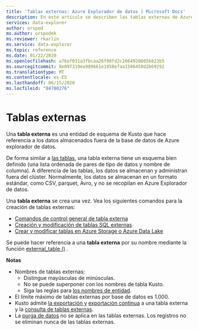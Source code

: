 ```yaml
---
title: 'Tablas externas: Azure Explorador de datos | Microsoft Docs'
description: En este artículo se describen las tablas externas de Azure Explorador de datos.
services: data-explorer
author: orspod
ms.author: orspodek
ms.reviewer: rkarlin
ms.service: data-explorer
ms.topic: reference
ms.date: 01/22/2020
ms.openlocfilehash: a76ef031a3fbcaa26f90fd2c2664920805b823b5
ms.sourcegitcommit: 8e097319ea989661e1958efaa1586459d2b69292
ms.translationtype: MT
ms.contentlocale: es-ES
ms.lasthandoff: 06/15/2020
ms.locfileid: "84780276"
---
```

# <a name="external-tables"></a>Tablas externas

Una **tabla externa** es una entidad de esquema de Kusto que hace referencia a los datos almacenados fuera de la base de datos de Azure explorador de datos.

De forma similar a [las tablas](tables.md), una tabla externa tiene un esquema bien definido (una lista ordenada de pares de tipo de datos y nombre de columna). A diferencia de las tablas, los datos se almacenan y administran fuera del clúster. Normalmente, los datos se almacenan en un formato estándar, como CSV, parquet, Avro, y no se recopilan en Azure Explorador de datos.

Una **tabla externa** se crea una vez. Vea los siguientes comandos para la creación de tablas externas:
* [Comandos de control general de tabla externa](../../management/externaltables.md)
* [Creación y modificación de tablas SQL externas](../../management/external-sql-tables.md)
* [Crear y modificar tablas en Azure Storage o Azure Data Lake](../../management/external-tables-azurestorage-azuredatalake.md)

Se puede hacer referencia a una **tabla externa** por su nombre mediante la función [external_table ()](../../query/externaltablefunction.md) . 

**Notas**

* Nombres de tablas externas:
   * Distingue mayúsculas de minúsculas.
   * No se puede superponer con los nombres de tabla Kusto.
   * Siga las reglas para [los nombres de entidad](./entity-names.md).
* El límite máximo de tablas externas por base de datos es 1.000.
* Kusto admite [la exportación y](../../management/data-export/export-data-to-an-external-table.md) [exportación continua](../../management/data-export/continuous-data-export.md) a una tabla externa y la [consulta de tablas externas](../../../data-lake-query-data.md).
* La [purga de datos](../../concepts/data-purge.md) no se aplica en las tablas externas. Los registros no se eliminan nunca de las tablas externas.
